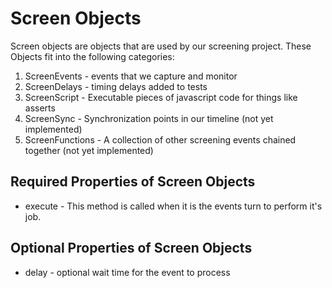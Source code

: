 <!-- <copyright>
Copyright (c) 2012, Motorola Mobility, Inc
All Rights Reserved.
BSD License.

Redistribution and use in source and binary forms, with or without
modification, are permitted provided that the following conditions are met:

  - Redistributions of source code must retain the above copyright notice,
    this list of conditions and the following disclaimer.
  - Redistributions in binary form must reproduce the above copyright
    notice, this list of conditions and the following disclaimer in the
    documentation and/or other materials provided with the distribution.
  - Neither the name of Motorola Mobility nor the names of its contributors
    may be used to endorse or promote products derived from this software
    without specific prior written permission.

THIS SOFTWARE IS PROVIDED BY THE COPYRIGHT HOLDERS AND CONTRIBUTORS "AS IS"
AND ANY EXPRESS OR IMPLIED WARRANTIES, INCLUDING, BUT NOT LIMITED TO, THE
IMPLIED WARRANTIES OF MERCHANTABILITY AND FITNESS FOR A PARTICULAR PURPOSE
ARE DISCLAIMED. IN NO EVENT SHALL THE COPYRIGHT OWNER OR CONTRIBUTORS BE
LIABLE FOR ANY DIRECT, INDIRECT, INCIDENTAL, SPECIAL, EXEMPLARY, OR
CONSEQUENTIAL DAMAGES (INCLUDING, BUT NOT LIMITED TO, PROCUREMENT OF
SUBSTITUTE GOODS OR SERVICES; LOSS OF USE, DATA, OR PROFITS; OR BUSINESS
INTERRUPTION) HOWEVER CAUSED AND ON ANY THEORY OF LIABILITY, WHETHER IN
CONTRACT, STRICT LIABILITY, OR TORT (INCLUDING NEGLIGENCE OR OTHERWISE)
ARISING IN ANY WAY OUT OF THE USE OF THIS SOFTWARE, EVEN IF ADVISED OF THE
POSSIBILITY OF SUCH DAMAGE.
</copyright> -->

# Screen Objects

Screen objects are objects that are used by our screening project. These Objects fit into the following categories:

1. ScreenEvents - events that we capture and monitor
2. ScreenDelays - timing delays added to tests
3. ScreenScript - Executable pieces of javascript code for things like asserts
4. ScreenSync - Synchronization points in our timeline (not yet implemented)
5. ScreenFunctions - A collection of other screening events chained together (not yet implemented)

## Required Properties of Screen Objects

* execute - This method is called when it is the events turn to perform it's job.

## Optional Properties of Screen Objects

* delay - optional wait time for the event to process
